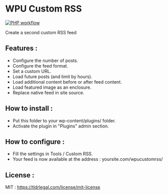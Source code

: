 # WPU Custom RSS

[![PHP workflow](https://github.com/WordPressUtilities/wpucustomrss/actions/workflows/php.yml/badge.svg 'PHP workflow')](https://github.com/WordPressUtilities/wpucustomrss/actions)

Create a second custom RSS feed

Features :
---

* Configure the number of posts.
* Configure the feed format.
* Set a custom URL.
* Load future posts (and limit by hours).
* Load additional content before or after feed content.
* Load featured image as an enclosure.
* Replace native feed in site source.

How to install :
---

* Put this folder to your wp-content/plugins/ folder.
* Activate the plugin in "Plugins" admin section.

How to configure :
---

* Fill the settings in Tools / Custom RSS.
* Your feed is now available at the address : yoursite.com/wpucustomrss/

License :
---

MIT : https://tldrlegal.com/license/mit-license
